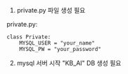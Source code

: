 1. private.py 파일 생성 필요

private.py:

    class Private:
        MYSQL_USER = "your_name"
        MYSQL_PW = "your_password"

2. mysql 서버 시작
"KB_AI" DB 생성 필요    